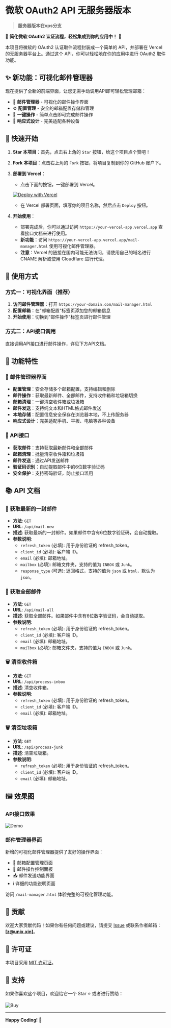 # 微软 OAuth2 API 无服务器版本

> **服务器版本在vps分支**

🌟 **简化微软 OAuth2 认证流程，轻松集成到你的应用中！** 🌟

本项目将微软的 OAuth2 认证取件流程封装成一个简单的 API，并部署在 Vercel 的无服务器平台上。通过这个 API，你可以轻松地在你的应用中进行 OAuth2 取件功能。

## ✨ 新功能：可视化邮件管理器

现在提供了全新的前端界面，让您无需手动调用API即可轻松管理邮箱：

- 📧 **邮件管理器** - 可视化的邮件操作界面
- ⚙️ **配置管理** - 安全的邮箱配置存储和管理
- 🎯 **一键操作** - 简单点击即可完成邮件操作
- 📱 **响应式设计** - 完美适配各种设备

## 🚀 快速开始

1. **Star 本项目**：首先，点击右上角的 `Star` 按钮，给这个项目点个赞吧！

2. **Fork 本项目**：点击右上角的 `Fork` 按钮，将项目复制到你的 GitHub 账户下。

3. **部署到 Vercel**：
   - 点击下面的按钮，一键部署到 Vercel。

   [![Deploy with Vercel](https://vercel.com/button)](https://vercel.com/new/clone?repository-url=https://github.com/HChaoHui/msOauth2api)

   - 在 Vercel 部署页面，填写你的项目名称，然后点击 `Deploy` 按钮。

4. **开始使用**：
   - 部署完成后，你可以通过访问 `https://your-vercel-app.vercel.app` 查看接口文档来进行使用。
   - **新功能**：访问 `https://your-vercel-app.vercel.app/mail-manager.html` 使用可视化邮件管理器。
   - **注意**：Vercel 的链接在国内可能无法访问，请使用自己的域名进行 CNAME 解析或使用 Cloudflare 进行代理。

## 🎯 使用方式

### 方式一：可视化界面（推荐）

1. **访问邮件管理器**：打开 `https://your-domain.com/mail-manager.html`
2. **配置邮箱**：在"邮箱配置"标签页添加您的邮箱信息
3. **开始使用**：切换到"邮件操作"标签页进行邮件管理

### 方式二：API接口调用

直接调用API接口进行邮件操作，详见下方API文档。

## 🚀 功能特性

### 📧 邮件管理器界面
- **配置管理**：安全存储多个邮箱配置，支持编辑和删除
- **邮件操作**：获取最新邮件、全部邮件，支持收件箱和垃圾箱切换
- **邮箱清理**：一键清空收件箱或垃圾箱
- **邮件发送**：支持纯文本和HTML格式邮件发送
- **本地存储**：配置信息安全保存在浏览器本地，不上传服务器
- **响应式设计**：完美适配手机、平板、电脑等各种设备

### 🔧 API接口
- **获取邮件**：支持获取最新邮件和全部邮件
- **邮箱清理**：批量清空收件箱和垃圾箱
- **邮件发送**：通过API发送邮件
- **验证码识别**：自动提取邮件中的6位数字验证码
- **安全保护**：支持密码验证，防止接口滥用

## 📚 API 文档

### 📧 获取最新的一封邮件

- **方法**: `GET`
- **URL**: `/api/mail-new`
- **描述**: 获取最新的一封邮件。如果邮件中含有6位数字验证码，会自动提取。
- **参数说明**:
  - `refresh_token` (必填): 用于身份验证的 refresh_token。
  - `client_id` (必填): 客户端 ID。
  - `email` (必填): 邮箱地址。
  - `mailbox` (必填): 邮箱文件夹，支持的值为 `INBOX` 或 `Junk`。
  - `response_type` (可选): 返回格式，支持的值为 `json` 或 `html`，默认为 `json`。

### 📨 获取全部邮件

- **方法**: `GET`
- **URL**: `/api/mail-all`
- **描述**: 获取全部邮件。如果邮件中含有6位数字验证码，会自动提取。
- **参数说明**:
  - `refresh_token` (必填): 用于身份验证的 refresh_token。
  - `client_id` (必填): 客户端 ID。
  - `email` (必填): 邮箱地址。
  - `mailbox` (必填): 邮箱文件夹，支持的值为 `INBOX` 或 `Junk`。

### 🗑️ 清空收件箱

- **方法**: `GET`
- **URL**: `/api/process-inbox`
- **描述**: 清空收件箱。
- **参数说明**:
  - `refresh_token` (必填): 用于身份验证的 refresh_token。
  - `client_id` (必填): 客户端 ID。
  - `email` (必填): 邮箱地址。

### 🗑️ 清空垃圾箱

- **方法**: `GET`
- **URL**: `/api/process-junk`
- **描述**: 清空垃圾箱。
- **参数说明**:
  - `refresh_token` (必填): 用于身份验证的 refresh_token。
  - `client_id` (必填): 客户端 ID。
  - `email` (必填): 邮箱地址。

## 🖼️ 效果图

### API接口效果
![Demo](https://raw.githubusercontent.com/HChaoHui/msOauth2api/refs/heads/main/img/demo.png)

### 邮件管理器界面
新增的可视化邮件管理器提供了友好的操作界面：
- 📝 邮箱配置管理页面
- 📨 邮件操作控制面板
- 📤 邮件发送功能界面
- ℹ️ 详细的功能说明页面

访问 `/mail-manager.html` 体验完整的可视化管理功能。

## 🤝 贡献

欢迎大家贡献代码！如果你有任何问题或建议，请提交 [Issue](https://github.com/HChaoHui/msOauth2api/issues) 或联系作者邮箱：**[z@unix.xin]**。

## 📜 许可证

本项目采用 [MIT 许可证](LICENSE)。

## 💖 支持

如果你喜欢这个项目，欢迎给它一个 Star ⭐️ 或者进行赞助：

![Buy](https://github.com/HChaoHui/msOauth2api/blob/main/img/Buy.JPG?raw=true)

---

**Happy Coding!** 🎉
